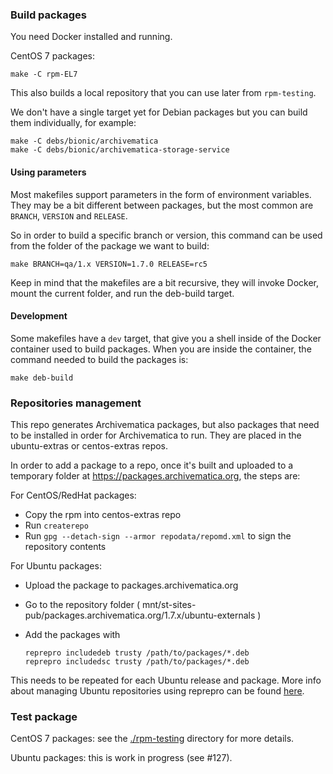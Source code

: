### Build packages

You need Docker installed and running.

CentOS 7 packages:

    make -C rpm-EL7

This also builds a local repository that you can use later from `rpm-testing`.

We don't have a single target yet for Debian packages but you can build them
individually, for example:

    make -C debs/bionic/archivematica
    make -C debs/bionic/archivematica-storage-service

#### Using parameters

Most makefiles support parameters in the form of environment variables. They
may be a bit different between packages, but the most common are `BRANCH`,
`VERSION` and `RELEASE`.

So in order to build a specific branch or version, this command can be used from
the folder of the package we want to build:

    make BRANCH=qa/1.x VERSION=1.7.0 RELEASE=rc5

Keep in mind that the makefiles are a bit recursive, they will invoke Docker,
mount the current folder, and run the deb-build target.

#### Development

Some makefiles have a `dev` target, that give you a shell inside of the Docker
container used to build packages. When you are inside the container, the command
needed to build the packages is:

    make deb-build

### Repositories management

This repo generates Archivematica packages, but also packages that need to be
installed in order for Archivematica to run. They are placed in the
ubuntu-extras or centos-extras repos.

In order to add a package to a repo, once it's built and uploaded to a temporary
folder at https://packages.archivematica.org, the steps are:

For CentOS/RedHat packages:

  - Copy the rpm into centos-extras repo
  - Run `createrepo`
  - Run `gpg --detach-sign --armor repodata/repomd.xml` to sign the
repository contents

For Ubuntu packages:

  - Upload the package to packages.archivematica.org
  - Go to the repository folder
( mnt/st-sites-pub/packages.archivematica.org/1.7.x/ubuntu-externals )
  - Add the packages with

        reprepro includedeb trusty /path/to/packages/*.deb
        reprepro includedsc trusty /path/to/packages/*.deb

This needs to be repeated for each Ubuntu release and package. More info about
managing Ubuntu repositories using reprepro can be found
[here](https://wiki.archivematica.org/Release_Process#Build_deb.2Frpm_packages).


### Test package

CentOS 7 packages: see the [./rpm-testing](rpm-testing) directory for more
details.

Ubuntu packages: this is work in progress (see #127).
